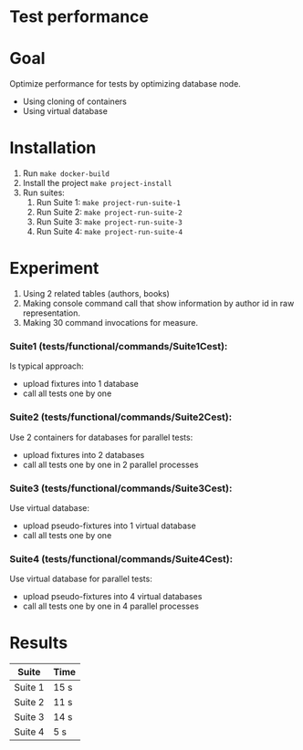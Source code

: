 # Test performance

# Goal

Optimize performance for tests by optimizing database node.
- Using cloning of containers
- Using virtual database

# Installation

1. Run `make docker-build`
2. Install the project `make project-install`
3. Run suites:
    1. Run Suite 1: `make project-run-suite-1`
    2. Run Suite 2: `make project-run-suite-2`
    3. Run Suite 3: `make project-run-suite-3`
    4. Run Suite 4: `make project-run-suite-4`

# Experiment

1. Using 2 related tables (authors, books)
2. Making console command call that show information by author id in raw representation.
3. Making 30 command invocations for measure.

### Suite1 (tests/functional/commands/Suite1Cest):

Is typical approach:

- upload fixtures into 1 database
- call all tests one by one

### Suite2 (tests/functional/commands/Suite2Cest):

Use 2 containers for databases for parallel tests:

- upload fixtures into 2 databases
- call all tests one by one in 2 parallel processes

### Suite3 (tests/functional/commands/Suite3Cest):

Use virtual database:

- upload pseudo-fixtures into 1 virtual database
- call all tests one by one

### Suite4 (tests/functional/commands/Suite4Cest):

Use virtual database for parallel tests:

- upload pseudo-fixtures into 4 virtual databases
- call all tests one by one in 4 parallel processes

# Results

| Suite | Time |
| --------- | --------- |
| Suite 1 | 15 s |
| Suite 2 | 11 s |
| Suite 3 | 14 s |
| Suite 4 | 5 s |